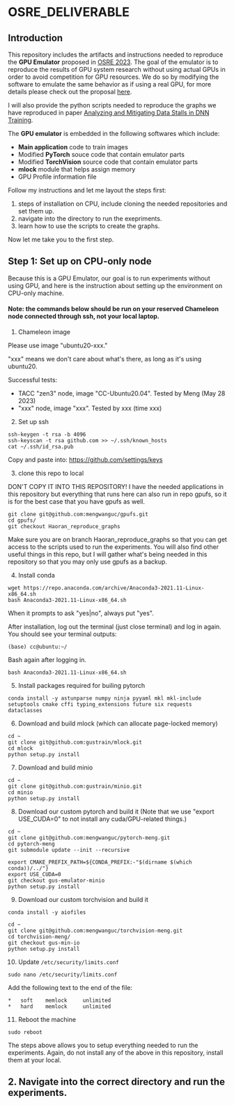 # OSRE_DELIVERABLE
## Introduction
This repository includes the artifacts and instructions needed to reproduce the **GPU Emulator** proposed in [OSRE 2023](https://ucsc-ospo.github.io/project/osre23/utexas/gpuemulator/). The goal of the emulator is to reproduce the results of GPU system research without using actual GPUs in order to avoid competition for GPU resources. We do so by modifying the software to emulate the same behavior as if using a real GPU, for more details please check out the proposal [here](https://docs.google.com/document/d/1CcNbvbNAmY0XkV9ckjHnILdMh92h1wqLUYqpT6qIsZY/edit). 

I will also provide the python scripts needed to reproduce the graphs we have reproduced in paper [Analyzing and Mitigating Data Stalls in DNN Training](chrome-extension://efaidnbmnnnibpcajpcglclefindmkaj/https://vldb.org/pvldb/vol14/p771-mohan.pdf). 

The **GPU emulator** is embedded in the following softwares which include: 
* **Main application** code to train images
* Modified **PyTorch** souce code that contain emulator parts
* Modified **TorchVision** source code that contain emulator parts
* **mlock** module that helps assign memory
* GPU Profile information file

Follow my instructions and let me layout the steps first: 
1.  steps of installation on CPU, include cloning the needed repositories and set them up. 
2.  navigate into the directory to run the exepriments. 
3. learn how to use the scripts to create the graphs. 

Now let me take you to the first step. 
## Step 1: Set up on CPU-only node
Because this is a GPU Emulator, our goal is to run experiments without using GPU, and here is the instruction about setting up the environment on CPU-only machine. 
#### Note: the commands below should be run on your reserved Chameleon node connected through ssh, not your local laptop.

1. Chameleon image

Please use image "ubuntu20-xxx."

"xxx" means we don't care about what's there, as long as it's using ubuntu20.

Successful tests:
- TACC "zen3" node, image "CC-Ubuntu20.04". Tested by Meng (May 28 2023)
- "xxx" node, image "xxx". Tested by xxx (time xxx)

2. Set up ssh
```
ssh-keygen -t rsa -b 4096
ssh-keyscan -t rsa github.com >> ~/.ssh/known_hosts
cat ~/.ssh/id_rsa.pub
```

Copy and paste into: https://github.com/settings/keys

3. clone this repo to local

DON'T COPY IT INTO THIS REPOSITORY! I have the needed applications in this repository but everything that runs here can also run in repo gpufs, so it is for the best case that you have gpufs as well. 

```
git clone git@github.com:mengwanguc/gpufs.git
cd gpufs/
git checkout Haoran_reproduce_graphs
```
Make sure you are on branch Haoran_reproduce_graphs so that you can get access to the scripts used to run the experiments. You will also find other useful things in this repo, but I will gather what's being needed in this repository so that you may only use gpufs as a backup. 

4. Install conda

```
wget https://repo.anaconda.com/archive/Anaconda3-2021.11-Linux-x86_64.sh
bash Anaconda3-2021.11-Linux-x86_64.sh
```

When it prompts to ask "yes|no", always put "yes".

After installation, log out the terminal (just close terminal) and log in again. You should see your terminal outputs:

```
(base) cc@ubuntu:~/
```
Bash again after logging in. 
```
bash Anaconda3-2021.11-Linux-x86_64.sh
```

5. Install packages required for builing pytorch

```
conda install -y astunparse numpy ninja pyyaml mkl mkl-include setuptools cmake cffi typing_extensions future six requests dataclasses
```


6. Download and build mlock (which can allocate page-locked memory)

```
cd ~
git clone git@github.com:gustrain/mlock.git
cd mlock
python setup.py install
```

7. Download and build minio

```
cd ~
git clone git@github.com:gustrain/minio.git
cd minio
python setup.py install
```



8. Download our custom pytorch and build it (Note that we use "export USE_CUDA=0" to not install any cuda/GPU-related things.)

```
cd ~
git clone git@github.com:mengwanguc/pytorch-meng.git
cd pytorch-meng
git submodule update --init --recursive

export CMAKE_PREFIX_PATH=${CONDA_PREFIX:-"$(dirname $(which conda))/../"}
export USE_CUDA=0
git checkout gus-emulator-minio
python setup.py install
```

9. Download our custom torchvision and build it

```
conda install -y aiofiles

cd ~
git clone git@github.com:mengwanguc/torchvision-meng.git
cd torchvision-meng/
git checkout gus-min-io
python setup.py install
```

10. Update `/etc/security/limits.conf`

```
sudo nano /etc/security/limits.conf
```

Add the following text to the end of the file:

```
*   soft    memlock     unlimited
*   hard    memlock     unlimited
```

11. Reboot the machine

```
sudo reboot
```
The steps above allows you to setup everything needed to run the experiments. Again, do not install any of the above in this repository, install them at your local. 
## 2. Navigate into the correct directory and run the experiments. 
